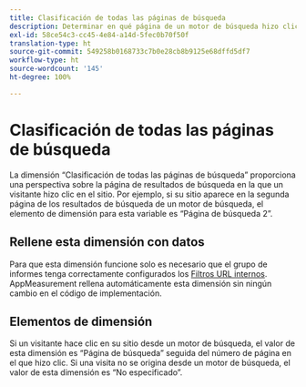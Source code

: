 ```yaml
---
title: Clasificación de todas las páginas de búsqueda
description: Determinar en qué página de un motor de búsqueda hizo clic un visitante en el sitio.
exl-id: 58ce54c3-cc45-4e84-a14d-5fec0b70f50f
translation-type: ht
source-git-commit: 549258b0168733c7b0e28cb8b9125e68dffd5df7
workflow-type: ht
source-wordcount: '145'
ht-degree: 100%

---
```


# Clasificación de todas las páginas de búsqueda

La dimensión “Clasificación de todas las páginas de búsqueda” proporciona una perspectiva sobre la página de resultados de búsqueda en la que un visitante hizo clic en el sitio. Por ejemplo, si su sitio aparece en la segunda página de los resultados de búsqueda de un motor de búsqueda, el elemento de dimensión para esta variable es “Página de búsqueda 2”.

## Rellene esta dimensión con datos

Para que esta dimensión funcione solo es necesario que el grupo de informes tenga correctamente configurados los [Filtros URL internos](/help/admin/admin/internal-url-filter-admin.md). AppMeasurement rellena automáticamente esta dimensión sin ningún cambio en el código de implementación.

## Elementos de dimensión

Si un visitante hace clic en su sitio desde un motor de búsqueda, el valor de esta dimensión es “Página de búsqueda” seguida del número de página en el que hizo clic. Si una visita no se origina desde un motor de búsqueda, el valor de esta dimensión es “No especificado”.
